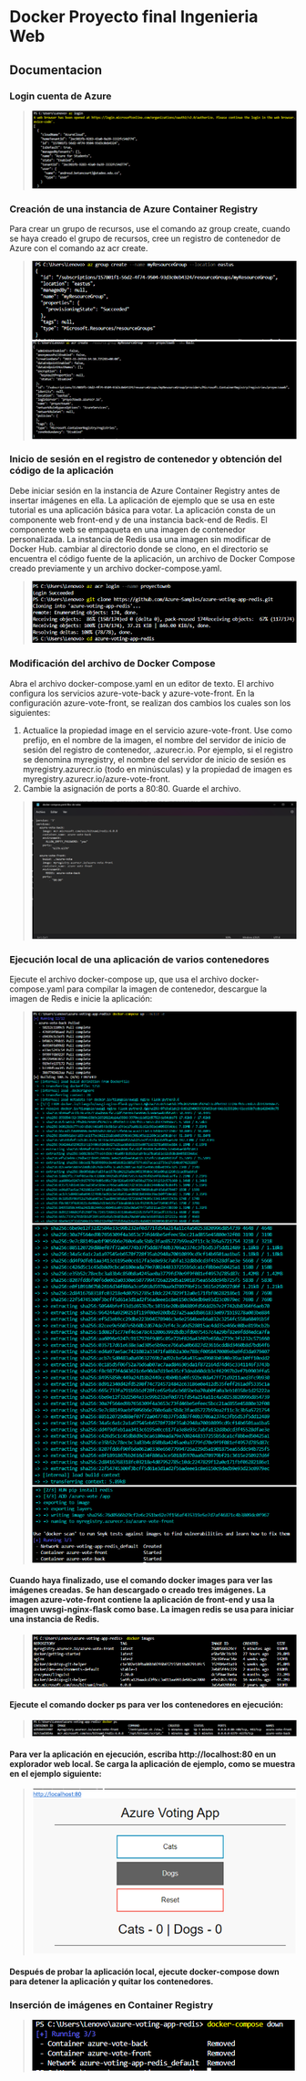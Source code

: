 # Docker Proyecto final Ingenieria Web
## Documentacion
### Login cuenta de Azure
> ![Imagen login](https://github.com/Sespinosa11/Docker/blob/main/images/1.png)

### Creación de una instancia de Azure Container Registry
Para crear un grupo de recursos, use el comando az group create, cuando se haya creado el grupo de recursos, cree un registro de contenedor de Azure con el comando az acr create.
> ![Imagen creacion](https://github.com/Sespinosa11/Docker/blob/main/images/2.png)
> ![Imagen creacion](https://github.com/Sespinosa11/Docker/blob/main/images/3.png)
### Inicio de sesión en el registro de contenedor y obtención del código de la aplicación
Debe iniciar sesión en la instancia de Azure Container Registry antes de insertar imágenes en ella.
La aplicación de ejemplo que se usa en este tutorial es una aplicación básica para votar. La aplicación consta de un componente web front-end y de una instancia back-end de Redis. El componente web se empaqueta en una imagen de contenedor personalizada. La instancia de Redis usa una imagen sin modificar de Docker Hub. cambiar al directorio donde se clono, en el directorio se encuentra el código fuente de la aplicación, un archivo de Docker Compose creado previamente y un archivo docker-compose.yaml.
> ![Imagen creacion](https://github.com/Sespinosa11/Docker/blob/main/images/4.png)
### Modificación del archivo de Docker Compose
Abra el archivo docker-compose.yaml en un editor de texto. El archivo configura los servicios azure-vote-back y azure-vote-front.
En la configuración azure-vote-front, se realizan dos cambios los cuales son los siguientes:
1. Actualice la propiedad image en el servicio azure-vote-front. Use como prefijo, en el nombre de la imagen, el nombre del servidor de inicio de sesión del registro de contenedor, <acrName>.azurecr.io. Por ejemplo, si el registro se denomina myregistry, el nombre del servidor de inicio de sesión es myregistry.azurecr.io (todo en minúsculas) y la propiedad de imagen es myregistry.azurecr.io/azure-vote-front.
2. Cambie la asignación de ports a 80:80. Guarde el archivo.
> ![Imagen creacion](https://github.com/Sespinosa11/Docker/blob/main/images/5.png)
### Ejecución local de una aplicación de varios contenedores
Ejecute el archivo docker-compose up, que usa el archivo docker-compose.yaml para compilar la imagen de contenedor, descargue la imagen de Redis e inicie la aplicación:
> ![Imagen creacion](https://github.com/Sespinosa11/Docker/blob/main/images/6.png)
> ![Imagen creacion](https://github.com/Sespinosa11/Docker/blob/main/images/7.png)
> ![Imagen creacion](https://github.com/Sespinosa11/Docker/blob/main/images/8.png)
#### Cuando haya finalizado, use el comando docker images para ver las imágenes creadas. Se han descargado o creado tres imágenes. La imagen azure-vote-front contiene la aplicación de front-end y usa la imagen uwsgi-nginx-flask como base. La imagen redis se usa para iniciar una instancia de Redis.
> ![Imagen creacion](https://github.com/Sespinosa11/Docker/blob/main/images/9.png)
#### Ejecute el comando docker ps para ver los contenedores en ejecución:
> ![Imagen creacion](https://github.com/Sespinosa11/Docker/blob/main/images/10.png)
#### Para ver la aplicación en ejecución, escriba http://localhost:80 en un explorador web local. Se carga la aplicación de ejemplo, como se muestra en el ejemplo siguiente:
> ![Imagen localhost](https://github.com/Sespinosa11/Docker/blob/main/images/11.PNG)
#### Después de probar la aplicación local, ejecute docker-compose down para detener la aplicación y quitar los contenedores.
### Inserción de imágenes en Container Registry
> ![Imagen creacion](https://github.com/Sespinosa11/Docker/blob/main/images/12.png)
  


